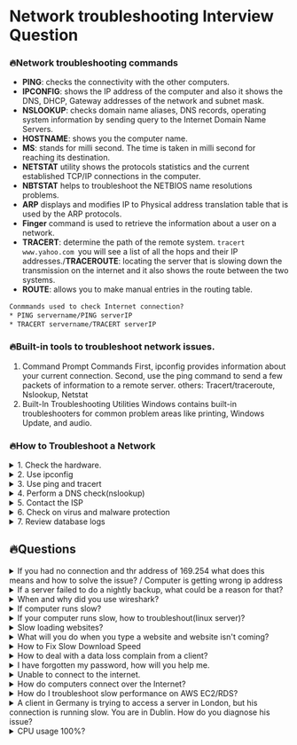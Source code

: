 # Network troubleshooting Interview Question
### :fire:Network troubleshooting commands
* **PING**: checks the connectivity with the other computers.
* **IPCONFIG**: shows the IP address of the computer and also it shows the DNS, DHCP, Gateway addresses of the network and subnet mask.
* **NSLOOKUP**: checks domain name aliases, DNS records, operating system information by sending query to the Internet Domain Name Servers.
* **HOSTNAME**: shows you the computer name.
* **MS**: stands for milli second. The time is taken in milli second for reaching its destination.
* **NETSTAT** utility shows the protocols statistics and the current established TCP/IP connections in the computer.
* **NBTSTAT** helps to troubleshoot the NETBIOS name resolutions problems.
* **ARP** displays and modifies IP to Physical address translation table that is used by the ARP protocols.
* **Finger** command is used to retrieve the information about a user on a network.
* **TRACERT**: determine the path of the remote system. `tracert www.yahoo.com `you will see a list of all the hops and their IP addresses./**TRACEROUTE**: locating the server that is slowing down the transmission on the internet and it also shows the route between the two systems.
* **ROUTE**: allows you to make manual entries in the routing table.
```
Conmmands used to check Internet connection?
* PING servername/PING serverIP
* TRACERT servername/TRACERT serverIP
```
### :fire:Built-in tools to troubleshoot network issues.
1) Command Prompt Commands
First, ipconfig provides information about your current connection. Second, use the ping command to send a few packets of information to a remote server. others: Tracert/traceroute, Nslookup, Netstat
2) Built-In Troubleshooting Utilities
Windows contains built-in troubleshooters for common problem areas like printing, Windows Update, and audio. 

### :fire:How to Troubleshoot a Network
<details>
<summary> 1. Check the hardware.</summary>
When you’re beginning the troubleshooting process, check all your hardware to make sure it’s connected properly, turned on, and working. If a cord has come loose or somebody has switched off an important router, this could be the problem behind your networking issues. There’s no point in going through the process of troubleshooting network issues if all you need to do is plug a cord in. Make sure all switches are in the correct positions and haven’t been bumped accidentally.
Next, turn the hardware off and back on again. This is the mainstay of IT troubleshooting, and while it might sound simplistic, often it really does solve the problem. Power cycling your modem, router, and PC can solve simple issues—just be sure to leave each device off for at least 60 seconds before you turn it back on.
</details>
<details>
<summary> 2. Use ipconfig</summary>
Open the command prompt and type “ipconfig” (without the quotes) into the terminal. The Default Gateway (listed last) is your router’s IP. Your computer’s IP address is the number next to “IP Address.” If your computer’s IP address starts with 169, the computer is not receiving a valid IP address. If it starts with anything other than 169, your computer is being allocated a valid IP address from your router.
Try typing in “ipconfig /release” followed by “ipconfig /renew” to get rid of your current IP address and request a new one. This will in some cases solve the problem. If you still can’t get a valid IP from your router, try plugging your computer straight into the modem using an ethernet cable. If it works, the problem lies with the router.
</details>
<details>
<summary> 3. Use ping and tracert</summary>
If your router is working fine, and you have an IP address starting with something other than 169, the problem’s most likely located between your router and the internet. At this point, it’s time to use the ping tool. Try sending a ping to a well-known, large server, such as Google, to see if it can connect with your router. You can ping Google DNS servers by opening the command prompt and typing “ping 8.8.8.8”; you can also add “-t” to the end (ping 8.8.8.8 -t) to get it to keep pinging the servers while you troubleshoot. If the pings fail to send, the command prompt will return basic information about the issue.
You can use the tracert command to do the same thing, by typing “tracert 8.8.8.8”; this will show you each step, or “hop,” between your router and the Google DNS servers. You can see where along the pathway the error is arising. If the error comes up early along the pathway, the issue is more likely somewhere in your local network.
</details>
<details>
<summary> 4. Perform a DNS check(nslookup)</summary>
Use the command “nslookup” to determine whether there’s a problem with the server you’re trying to connect to. If you perform a DNS check on, for example, google.com and receive results such as “Timed Out,” “Server Failure,” “Refused,” “No Response from Server,” or “Network Is Unreachable,” it may indicate the problem originates in the DNS server for your destination. (You can also use nslookup to check your own DNS server.)
</details>
<details>
<summary> 5. Contact the ISP</summary>
 If all of the above turn up no problems, try contacting your internet service provider to see if they’re having issues. You can also look up outage maps and related information on a smartphone to see if others in your area are having the same problem.
</details>
<details>
<summary> 6. Check on virus and malware protection</summary>
make sure your virus and malware tools are running correctly
</details>
<details>
<summary> 7. Review database logs</summary>
Review all your database logs to make sure the databases are functioning as expected.
</details>

## :fire:Questions
<details>
<summary>If you had no connection and thr address of 169.254 what does this means and how to solve the issue? / Computer is getting wrong ip address</summary>
<br>1) Getting a 169.254.x.x address simply tells you the machine cannot reach the DHCP server over the network.
<br>2) <b>169.254.x.x</b>: This is what's called an Automatic Private IP address. An IP in this range means that the computer cannot see the network. A computer using DHCP needs to have an external server tell it what IP address to use. Unfortunately, if there's no network connectivity, the computer is unable to talk to the server. In those cases, the computer will actually give itself an IP starting with 169.254, since it must assign itself some sort of number. When you see a 169.254.x.x address, you definitely have a problem. 
<br>    It could be as simple as an unplugged network cable, or it could be as complex as the network being down. A fair amount of troubleshooting is involved at this point, but the bottom line is that your computer doesn't even see the network.
<br>3) Check your DHCP server (likely your router) for issues and remove completely your configuration for that wireless network and reboot.  Then reconnect to your wireless router.
</details>

<details>
<summary>If a server failed to do a nightly backup, what could be a reason for that? </summary>
May be due to failure or mis-configuration of NTP Server.
</details>

<details>
<summary>When and why did you use wireshark?</summary>
<bt>1) Wireshark is a free and open-source packet analyzer. It is used for network troubleshooting, analysis, software and communications protocol development, and education.
<bt>2) Wireshark can peer inside the network and examine the details of traffic at a variety of levels, ranging from connection-level information to the bits comprising a single packet. This flexibility and depth of inspection allows the valuable tool to analyze security events and troubleshoot network security device issues.
<bt>3) Wireshark captures each packet sent to or from your system.
</details>


<details>
<summary>If computer runs slow?</summary>
<br>Check task manager, antivirus, disk fragmentation. 
<br>1) One of the most common reasons for a slow computer is programs running in the background. Remove or disable any TSRs and startup programs that automatically start each time the computer boots. <b>Open Task Manager</b> to see what programs are running in the background and how much memory and CPU they are using.
<br>2) <b>Delete temp files</b>: as a computer runs programs, temporary files are stored on the hard drive. Deleting these temp files.
<br>3)If you have an <b>antivirus scanner</b> on the computer, spyware protection program, or another security utility, make sure it's not scanning your computer in the background. If a scan is in progress, it decreases the overall performance of your computer. If this is the case, allow the scan to complete, and the computer's performance should improve.
<br>4) <b>Run a disk defragment</b>
<br>5) <b>Run a disk clean-up</b>
</details>

<details>
<summary>If your computer runs slow, how to troubleshout(linux server)?</summary>
<br>1) Because of some of the following reasons:
    <br>    Many unnecessary services started or initialised at boot time by the init program
    <br>    Many RAM consuming applications such as LibreOffice on your computer
    <br>    Your (old) hard drive is malfunctioning, or its processing speed cannot keep up with the modern application
<br>2) To speed up:
    <br>     Examine CPU information: cat /proc/cpuinfo
    <br>     Check for services started at boot-time: service --status-all
    <br>     Examine CPU Load: check whether your processor/CPU is overloaded with processes. (top)
    <br>     Check for free memory space: RAM is where commonly used applications are usually stored. You can use the free command to check for memory information such as free space available for RAM and so on
    <br>     Check if your hard drive is overworking
</details>


<details>
<summary>Slow loading websites?</summary>
<br>1) <b>Clean up your website’s code.</b> Remove unnecessary elements such as white spaces, comments and inline spacing.
<br>2) <b>MySQL Server: Find slow-executing queries</b>
<br>3) <b>Speed up your site performance</b>
<br>4) <b>Check the web server</b>
<br>5) <b>check the network connection</b>: Sometimes your website might load slowly because your network connection is slow or intermittent.
<br>6) <b>Clear cookies</b>: Web browsers save cookies as files to your hard drive. They’re small in size (only a few KB), but over time, you can accumulate a lot of them. This volume means your web browser must use more and more computing power to properly load saved web pages, which means your browser sessions will likely get slower and slower.
</details>

<details>
<summary>What will you do when you type a website and website isn't coming?</summary>
<br>1) Check Your Network Connection
<br>2) Research Any Error Message in Your Browser: 403 Forbidden, 404 Page Not Found. 500 Internal Server Error
<br>3) Disable Software That Might Be Interfering: Some security software, Ad-blockers(browser extensions)...
<br>4) Try a Different Browser
<br>5) Check Your DNS: If your DNS server is slow or encountering issues, you won’t be able to access certain websites.
<br>6) Access a Cached Version of the Website
</details>

<details>
<summary>How to Fix Slow Download Speed</summary>
<br>1) Run a network speed test to determine baseline performance.
<br>2) Run <b>anti-virus software</b> on your computer to locate and eliminate harmful malware. In addition to creating harmful security holes, malware runs constantly in the background, hogging system resources and slowing connection speeds. Some malware prevents an Internet connection entirely.
<br>3) Close unneeded programs. Even if you aren't actively using a program, if it's open it's using up system resources.
<br>4) Switch from a wireless to a wired connection. In addition to offering more security than wireless, wired connections are consistently faster. 
<br>5) Reset your router and modem. Often these devices "lock up," requiring a reset to restore normal operation. Reduce the amount of streaming or downloads on your network at any given time.
</details>

<details>
<summary>How to deal with a data loss complain from a client?</summary>
</details>

<details>
<summary>I have forgotten my password, how will you help me.</summary>
<br>1) Visit Forgot Password 
<br>2) Enter either the email address or username on the account
<br>3) Select Submit
<br>4) Check your inbox for a password reset email 
<br>5) Click on the URL provided in the email and enter a new password 
</details>

<details>
<summary>Unable to connect to the internet. </summary>
<a href="https://www.russharvey.bc.ca/resources/internet.html">more details</a>
<br>1) Check the network icon (or wireless connection settings) to see if you have Internet access. Ensure that your network adapter is not turned off.
<br>2) Check for changes to proxy settings.
<br>3) Check the network cables if your computer is wired to the router.
<br>4) Reset your router.
<br>5) Check your firewall or security software. There are specific troubleshooting steps for ZoneAlarm issues.
<br>6) Check your browser access issues or email problems.
</details>

<details>
<summary>How do computers connect over the Internet?</summary>
<img src="./pictures/internet_connect.png" alt="Internet_connect">
<br>1) To connect to the Internet and other computers on a network, a computer must have a **NIC (network interface card)** installed. A network cable plugged into the NIC on one end and plugged into a cable modem, DSL modem, router, or switch can allow a computer to access the Internet and connect to other computers.
<br>2) <b>ISPs (Internet service providers)</b>: When connected to an ISP, you're assigned an IP address, which is a unique address given to your computer or network to communicate on the Internet.
<br>3) Windows, macOS, and Linux computers use the TCP/IP protocol to connect to other computers on a LAN or WAN. Connecting to a LAN or WAN requires either a wired connection or a wireless connection. A wired connection is usually done using a network cable (Cat 5 or Cat 6 network cable). A wireless connection (Wi-Fi) uses an 802.11b, 802.11g or 802.11n wireless network card. With both connection types, a network router is usually required to connect to other computers. Connecting to the Internet at your home also requires either a cable modem or a DSL modem, depending on which ISP you use.
</details>

<details>
<summary>How do I troubleshoot slow performance on AWS EC2/RDS?</summary>
<br>1) Make sure you choose the EC2 instance type based on the network speed/bandwidth, computing capacity, storage they provide. Amazon EC2 Instance Types - Amazon Web Services
<br>2) While choosing RDS, make sure the network speed/bandwidth is more. If you choose low configuration RDS instance then request and response payload could be the issue. Amazon RDS Instance Types - Amazon Web Services
<br>3) Check if there is high CPU utilization by the App service you are running on the EC2 instance. Usually, it could be because of the App which open/close multiple file descriptors unnecessarily. Its the developers mistake and should be fixed immediately.
<br>4) Check if there is high memory utilization by the App service you are running on the EC2 instance. Usually, it occurs because of some memory leak due to some unwanted looping and wrong variable handling. Its the developers mistake and should be fixed immediately.
<br>5) Implement better App Performance Monitroing (APM) agent like NewRelic to know exactly which MySQL queries are taking more time. The developers could have written a query with absolutely no brain, fix that.
</details>

<details>
<summary>A client in Germany is trying to access a server in London, but his connection is running slow. You are in Dublin. How do you diagnose his issue?</summary>
<br>1) This can be a client system issue - have the client run diagnostics on his system.
<br>2) This can be a network congestion issue between the client and server - run several trace routes and see if there is latency on any intervening connection
<br>3) This can be a server issue - see if other authorized clients are having the same or similar issues.
<br>4) Outside of these obvious ones, check the proper install of software, updates, etc. on both sides or at least the client side if you can’t get the server.
</details>

<details>
<summary>CPU usage 100%?</summary>
<br>1. End the processes that consume lots of CPU resources
<br>2. Update your drivers
<br>3. Modify Settings in Registry Editor: If you’re using Windows 10, this issue may be caused by Cortana. If you enabled Cortana, you may encounter the 100% CPU usage issue.
<br>4. Run an antivirus scan: try running an antivirus scan to see if there are viruses, spywares or Trojans on your PC.
<br>5. Disable P2P Share
<br>6. Modify Windows notification settings
</details>
